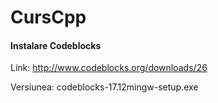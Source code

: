 # CursCpp

#### Instalare Codeblocks
Link: http://www.codeblocks.org/downloads/26

Versiunea: codeblocks-17.12mingw-setup.exe

